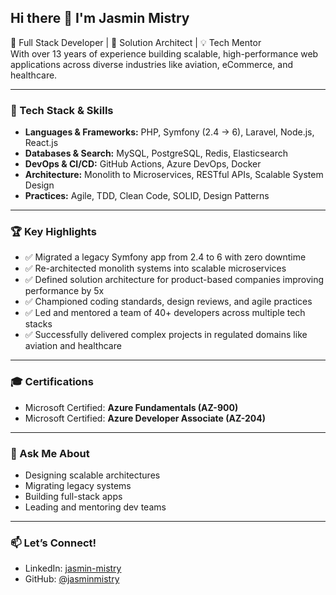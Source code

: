 ## Hi there 👋 I'm Jasmin Mistry

🚀 Full Stack Developer | 🧠 Solution Architect | 💡 Tech Mentor  
With over 13 years of experience building scalable, high-performance web applications across diverse industries like aviation, eCommerce, and healthcare.

---

### 🔧 Tech Stack & Skills
- **Languages & Frameworks:** PHP, Symfony (2.4 → 6), Laravel, Node.js, React.js  
- **Databases & Search:** MySQL, PostgreSQL, Redis, Elasticsearch  
- **DevOps & CI/CD:** GitHub Actions, Azure DevOps, Docker  
- **Architecture:** Monolith to Microservices, RESTful APIs, Scalable System Design  
- **Practices:** Agile, TDD, Clean Code, SOLID, Design Patterns

---

### 🏆 Key Highlights
- ✅ Migrated a legacy Symfony app from 2.4 to 6 with zero downtime  
- ✅ Re-architected monolith systems into scalable microservices  
- ✅ Defined solution architecture for product-based companies improving performance by 5x  
- ✅ Championed coding standards, design reviews, and agile practices  
- ✅ Led and mentored a team of 40+ developers across multiple tech stacks  
- ✅ Successfully delivered complex projects in regulated domains like aviation and healthcare

---

### 🎓 Certifications
- Microsoft Certified: **Azure Fundamentals (AZ-900)**  
- Microsoft Certified: **Azure Developer Associate (AZ-204)**

---

### 💬 Ask Me About
- Designing scalable architectures  
- Migrating legacy systems  
- Building full-stack apps  
- Leading and mentoring dev teams  

---

### 📫 Let’s Connect!
- LinkedIn: [jasmin-mistry](https://www.linkedin.com/in/jasmin-mistry)
- GitHub: [@jasminmistry](https://github.com/jasminmistry)
